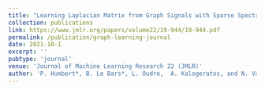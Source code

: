 ```yaml
---
title: "Learning Laplacian Matrix from Graph Signals with Sparse Spectral Representation"
collection: publications
link: https://www.jmlr.org/papers/volume22/19-944/19-944.pdf
permalink: /publication/graph-learning-journal
date: 2021-10-1
excerpt: ''
pubtype: 'journal'
venue: 'Journal of Machine Learning Research 22 (JMLR)'
author: 'P. Humbert*, B. Le Bars*, L. Oudre,  A. Kalogeratos, and N. Vayatis'
---
```


